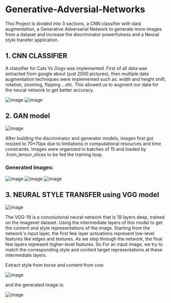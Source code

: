 # Generative-Adversial-Networks
This Project is divided into 3 sections, a CNN classifier with data augmentation, a Generative Adversarial Network to generate more images from a dataset and increase the discriminator powerfulness and a Neural style transfer application.

## 1. CNN CLASSIFIER
  A classifier for Cats Vs Dogs was implemented.
First of all data was extracted from google about
(just 2000 pictures), then multiple data
augmentation techniques were implemented such
as: width and height shift, rotation, zooming,
flipping …etc.
This allowed us to augment our data for the neural
network to get better accuracy.

![image](https://user-images.githubusercontent.com/62667666/172136874-0bb70434-1a3d-4def-85f3-1de322221c2b.png)
![image](https://user-images.githubusercontent.com/62667666/172136417-1c2db8e7-b330-47a3-b943-65671ee49b93.png)

## 2. GAN model 
![image](https://user-images.githubusercontent.com/62667666/172136674-dcb6fc2d-0efb-4f2a-bf99-5ad0887d94bf.png)

 After building the discriminator and generator
models, images first got resized to 70*70px due to
limitations in computational resources and time
constraints. Images were organized in batches of 15
and loaded by .from_tensor_slices to be fed the
training loop.

### Generated Images: 
![image](https://user-images.githubusercontent.com/62667666/172136915-63d66e4f-e774-48af-abc8-07e386c335ba.png)
![image](https://user-images.githubusercontent.com/62667666/172136997-899c471d-c3b4-4a8f-bee4-1c1beda04a72.png)
![image](https://user-images.githubusercontent.com/62667666/172137030-ec850a25-99da-4d64-a444-deb3fd45603f.png)

## 3. NEURAL STYLE TRANSFER using VGG model
![image](https://user-images.githubusercontent.com/62667666/172137238-ca918267-3c6c-4ae8-8b37-5b23a07fc88a.png)

The VGG-19 is a convolutional neural
network that is 19 layers deep, trained on the
imagenet dataset. Using the intermediate layers of
this model to get the content and style
representations of the image. Starting from the
network's input layer, the first few layer activations
represent low-level features like edges and textures.
As we step through the network, the final few
layers represent higher-level features. So For an
input image, we try to match the corresponding
style and content target representations at these
intermediate layers.

Extract style from horse and content from cow

![image](https://user-images.githubusercontent.com/62667666/172137605-808b3541-e051-42ef-b18f-30714c299a0f.png)

and the generated image is: 

![image](https://user-images.githubusercontent.com/62667666/172137835-3b5136de-db1e-4a03-9e59-88e2e8f8bc39.png)
